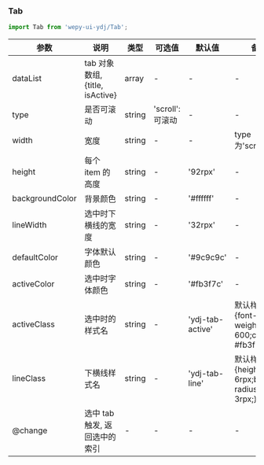 ### Tab

```js
import Tab from 'wepy-ui-ydj/Tab';
```

| 参数          | 说明                              | 类型    | 可选值 | 默认值    | 备注           |
| ------------- | --------------------------------- | ------- | ------ | --------- | -------------- |
| dataList      | tab 对象数组, {title, isActive}         | array   | -      | -         | -              |
| type         | 是否可滚动                    | string | 'scroll':可滚动      | -     | -              |
| width        | 宽度                        | string | -      | -     | type为'scroll'生效              |
| height     | 每个 item 的高度                  | string  | -      | '92rpx'  | - |
| backgroundColor     | 背景颜色                  | string  | -      | '#ffffff'  | - |
| lineWidth | 选中时下横线的宽度                  | string  | -      | '32rpx' | -              |
| defaultColor | 字体默认颜色                  | string  | -      | '#9c9c9c' | -              |
| activeColor | 选中时字体颜色                  | string  | -      | '#fb3f7c' | -              |
| activeClass | 选中时的样式名                  | string  | -      | 'ydj-tab-active' | 默认样式:{font-weight: 600;color: #fb3f7c;}              |
| lineClass | 下横线样式名                  | string  | -      | 'ydj-tab-line' | 默认样式:{height: 6rpx;border-radius: 3rpx;}              |
| @change    | 选中 tab 触发, 返回选中的索引 | -       | -      | -         | -              |
